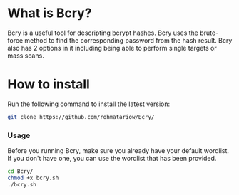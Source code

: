 # What is Bcry?
Bcry is a useful tool for descripting bcrypt hashes. Bcry uses the brute-force method to find the corresponding password from the hash result.
Bcry also has 2 options in it including being able to perform single targets or mass scans.

# How to install
Run the following command to install the latest version:

```sh
git clone https://github.com/rohmatariow/Bcry/
```

### Usage
Before you running Bcry, make sure you already have your default wordlist. If you don't have one, you can use the wordlist that has been provided.
```sh
cd Bcry/
chmod +x bcry.sh
./bcry.sh
```
